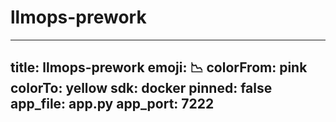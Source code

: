 # llmops-prework
---
title: llmops-prework
emoji: 📉
colorFrom: pink
colorTo: yellow
sdk: docker
pinned: false
app_file: app.py
app_port: 7222
---
